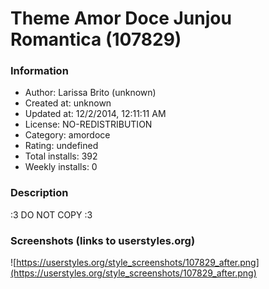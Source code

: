 # Theme Amor Doce Junjou Romantica (107829)

### Information
- Author: Larissa Brito (unknown)
- Created at: unknown
- Updated at: 12/2/2014, 12:11:11 AM
- License: NO-REDISTRIBUTION
- Category: amordoce
- Rating: undefined
- Total installs: 392
- Weekly installs: 0


### Description
:3 DO NOT COPY :3


### Screenshots (links to userstyles.org)
![https://userstyles.org/style_screenshots/107829_after.png](https://userstyles.org/style_screenshots/107829_after.png)


